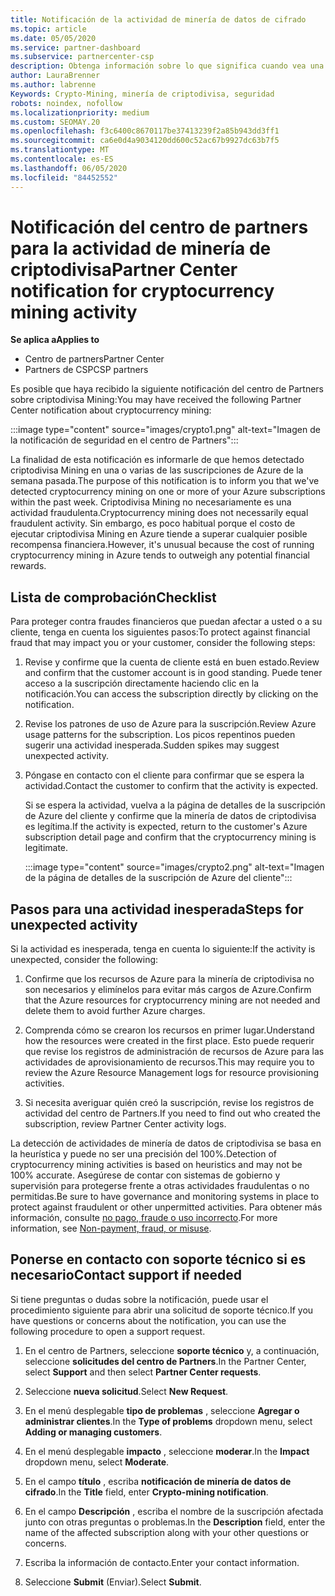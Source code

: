 ```yaml
---
title: Notificación de la actividad de minería de datos de cifrado
ms.topic: article
ms.date: 05/05/2020
ms.service: partner-dashboard
ms.subservice: partnercenter-csp
description: Obtenga información sobre lo que significa cuando vea una notificación sobre la minería de datos de criptodivisa potencial (o la minería de datos de cifrado) en una o varias de sus suscripciones de Azure.
author: LauraBrenner
ms.author: labrenne
Keywords: Crypto-Mining, minería de criptodivisa, seguridad
robots: noindex, nofollow
ms.localizationpriority: medium
ms.custom: SEOMAY.20
ms.openlocfilehash: f3c6400c8670117be37413239f2a85b943dd3ff1
ms.sourcegitcommit: ca6e0d4a9034120dd600c52ac67b9927dc63b7f5
ms.translationtype: MT
ms.contentlocale: es-ES
ms.lasthandoff: 06/05/2020
ms.locfileid: "84452552"
---
```

# <a name="partner-center-notification-for-cryptocurrency-mining-activity"></a><span data-ttu-id="ccba3-104">Notificación del centro de partners para la actividad de minería de criptodivisa</span><span class="sxs-lookup"><span data-stu-id="ccba3-104">Partner Center notification for cryptocurrency mining activity</span></span>

<span data-ttu-id="ccba3-105">**Se aplica a**</span><span class="sxs-lookup"><span data-stu-id="ccba3-105">**Applies to**</span></span>

-  <span data-ttu-id="ccba3-106">Centro de partners</span><span class="sxs-lookup"><span data-stu-id="ccba3-106">Partner Center</span></span>
-  <span data-ttu-id="ccba3-107">Partners de CSP</span><span class="sxs-lookup"><span data-stu-id="ccba3-107">CSP partners</span></span>

<span data-ttu-id="ccba3-108">Es posible que haya recibido la siguiente notificación del centro de Partners sobre criptodivisa Mining:</span><span class="sxs-lookup"><span data-stu-id="ccba3-108">You may have received the following Partner Center notification about cryptocurrency mining:</span></span>

:::image type="content" source="images/crypto1.png" alt-text="Imagen de la notificación de seguridad en el centro de Partners":::

<span data-ttu-id="ccba3-110">La finalidad de esta notificación es informarle de que hemos detectado criptodivisa Mining en una o varias de las suscripciones de Azure de la semana pasada.</span><span class="sxs-lookup"><span data-stu-id="ccba3-110">The purpose of this notification is to inform you that we've detected cryptocurrency mining on one or more of your Azure subscriptions within the past week.</span></span> <span data-ttu-id="ccba3-111">Criptodivisa Mining no necesariamente es una actividad fraudulenta.</span><span class="sxs-lookup"><span data-stu-id="ccba3-111">Cryptocurrency mining does not necessarily equal fraudulent activity.</span></span> <span data-ttu-id="ccba3-112">Sin embargo, es poco habitual porque el costo de ejecutar criptodivisa Mining en Azure tiende a superar cualquier posible recompensa financiera.</span><span class="sxs-lookup"><span data-stu-id="ccba3-112">However, it's unusual because the cost of running cryptocurrency mining in Azure tends to outweigh any potential financial rewards.</span></span>

## <a name="checklist"></a><span data-ttu-id="ccba3-113">Lista de comprobación</span><span class="sxs-lookup"><span data-stu-id="ccba3-113">Checklist</span></span>

<span data-ttu-id="ccba3-114">Para proteger contra fraudes financieros que puedan afectar a usted o a su cliente, tenga en cuenta los siguientes pasos:</span><span class="sxs-lookup"><span data-stu-id="ccba3-114">To protect against financial fraud that may impact you or your customer, consider the following steps:</span></span>

1. <span data-ttu-id="ccba3-115">Revise y confirme que la cuenta de cliente está en buen estado.</span><span class="sxs-lookup"><span data-stu-id="ccba3-115">Review and confirm that the customer account is in good standing.</span></span> <span data-ttu-id="ccba3-116">Puede tener acceso a la suscripción directamente haciendo clic en la notificación.</span><span class="sxs-lookup"><span data-stu-id="ccba3-116">You can access the subscription directly by clicking on the notification.</span></span>

2. <span data-ttu-id="ccba3-117">Revise los patrones de uso de Azure para la suscripción.</span><span class="sxs-lookup"><span data-stu-id="ccba3-117">Review Azure usage patterns for the subscription.</span></span> <span data-ttu-id="ccba3-118">Los picos repentinos pueden sugerir una actividad inesperada.</span><span class="sxs-lookup"><span data-stu-id="ccba3-118">Sudden spikes may suggest unexpected activity.</span></span>

3. <span data-ttu-id="ccba3-119">Póngase en contacto con el cliente para confirmar que se espera la actividad.</span><span class="sxs-lookup"><span data-stu-id="ccba3-119">Contact the customer to confirm that the activity is expected.</span></span>

   <span data-ttu-id="ccba3-120">Si se espera la actividad, vuelva a la página de detalles de la suscripción de Azure del cliente y confirme que la minería de datos de criptodivisa es legítima.</span><span class="sxs-lookup"><span data-stu-id="ccba3-120">If the activity is expected, return to the customer's Azure subscription detail page and confirm that the cryptocurrency mining is legitimate.</span></span>

   :::image type="content" source="images/crypto2.png" alt-text="Imagen de la página de detalles de la suscripción de Azure del cliente":::

## <a name="steps-for-unexpected-activity"></a><span data-ttu-id="ccba3-122">Pasos para una actividad inesperada</span><span class="sxs-lookup"><span data-stu-id="ccba3-122">Steps for unexpected activity</span></span>

<span data-ttu-id="ccba3-123">Si la actividad es inesperada, tenga en cuenta lo siguiente:</span><span class="sxs-lookup"><span data-stu-id="ccba3-123">If the activity is unexpected, consider the following:</span></span>

1. <span data-ttu-id="ccba3-124">Confirme que los recursos de Azure para la minería de criptodivisa no son necesarios y elimínelos para evitar más cargos de Azure.</span><span class="sxs-lookup"><span data-stu-id="ccba3-124">Confirm that the Azure resources for cryptocurrency mining are not needed and delete them to avoid further Azure charges.</span></span>

2. <span data-ttu-id="ccba3-125">Comprenda cómo se crearon los recursos en primer lugar.</span><span class="sxs-lookup"><span data-stu-id="ccba3-125">Understand how the resources were created in the first place.</span></span> <span data-ttu-id="ccba3-126">Esto puede requerir que revise los registros de administración de recursos de Azure para las actividades de aprovisionamiento de recursos.</span><span class="sxs-lookup"><span data-stu-id="ccba3-126">This may require you to review the Azure Resource Management logs for resource provisioning activities.</span></span>

3. <span data-ttu-id="ccba3-127">Si necesita averiguar quién creó la suscripción, revise los registros de actividad del centro de Partners.</span><span class="sxs-lookup"><span data-stu-id="ccba3-127">If you need to find out who created the subscription, review Partner Center activity logs.</span></span>

<span data-ttu-id="ccba3-128">La detección de actividades de minería de datos de criptodivisa se basa en la heurística y puede no ser una precisión del 100%.</span><span class="sxs-lookup"><span data-stu-id="ccba3-128">Detection of cryptocurrency mining activities is based on heuristics and may not be 100% accurate.</span></span> <span data-ttu-id="ccba3-129">Asegúrese de contar con sistemas de gobierno y supervisión para protegerse frente a otras actividades fraudulentas o no permitidas.</span><span class="sxs-lookup"><span data-stu-id="ccba3-129">Be sure to have governance and monitoring systems in place to protect against fraudulent or other unpermitted activities.</span></span> <span data-ttu-id="ccba3-130">Para obtener más información, consulte [no pago, fraude o uso incorrecto](https://docs.microsoft.com/partner-center/non-payment--fraud--or-misuse).</span><span class="sxs-lookup"><span data-stu-id="ccba3-130">For more information, see [Non-payment, fraud, or misuse](https://docs.microsoft.com/partner-center/non-payment--fraud--or-misuse).</span></span>

## <a name="contact-support-if-needed"></a><span data-ttu-id="ccba3-131">Ponerse en contacto con soporte técnico si es necesario</span><span class="sxs-lookup"><span data-stu-id="ccba3-131">Contact support if needed</span></span>

<span data-ttu-id="ccba3-132">Si tiene preguntas o dudas sobre la notificación, puede usar el procedimiento siguiente para abrir una solicitud de soporte técnico.</span><span class="sxs-lookup"><span data-stu-id="ccba3-132">If you have questions or concerns about the notification, you can use the following procedure to open a support request.</span></span>

1. <span data-ttu-id="ccba3-133">En el centro de Partners, seleccione **soporte técnico** y, a continuación, seleccione **solicitudes del centro de Partners**.</span><span class="sxs-lookup"><span data-stu-id="ccba3-133">In the Partner Center, select **Support** and then select **Partner Center requests**.</span></span>

2. <span data-ttu-id="ccba3-134">Seleccione **nueva solicitud**.</span><span class="sxs-lookup"><span data-stu-id="ccba3-134">Select **New Request**.</span></span> 

3. <span data-ttu-id="ccba3-135">En el menú desplegable **tipo de problemas** , seleccione **Agregar o administrar clientes**.</span><span class="sxs-lookup"><span data-stu-id="ccba3-135">In the **Type of problems** dropdown menu, select **Adding or managing customers**.</span></span>

4. <span data-ttu-id="ccba3-136">En el menú desplegable **impacto** , seleccione **moderar**.</span><span class="sxs-lookup"><span data-stu-id="ccba3-136">In the **Impact** dropdown menu, select **Moderate**.</span></span>

5. <span data-ttu-id="ccba3-137">En el campo **título** , escriba **notificación de minería de datos de cifrado**.</span><span class="sxs-lookup"><span data-stu-id="ccba3-137">In the **Title** field, enter **Crypto-mining notification**.</span></span>

6. <span data-ttu-id="ccba3-138">En el campo **Descripción** , escriba el nombre de la suscripción afectada junto con otras preguntas o problemas.</span><span class="sxs-lookup"><span data-stu-id="ccba3-138">In the **Description** field, enter the name of the affected subscription along with your other questions or concerns.</span></span>

7. <span data-ttu-id="ccba3-139">Escriba la información de contacto.</span><span class="sxs-lookup"><span data-stu-id="ccba3-139">Enter your contact information.</span></span>

8. <span data-ttu-id="ccba3-140">Seleccione **Submit** (Enviar).</span><span class="sxs-lookup"><span data-stu-id="ccba3-140">Select **Submit**.</span></span>
